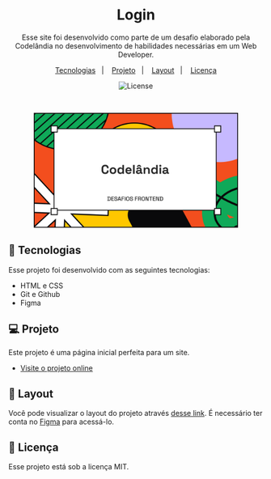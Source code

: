 <h1 align="center"> Login </h1>

<p align="center">
Esse site foi desenvolvido como parte de um desafio elaborado pela Codelândia no desenvolvimento de habilidades necessárias em um Web Developer.
</p>

<p align="center">
  <a href="#-tecnologias">Tecnologias</a>&nbsp;&nbsp;&nbsp;|&nbsp;&nbsp;&nbsp;
  <a href="#-projeto">Projeto</a>&nbsp;&nbsp;&nbsp;|&nbsp;&nbsp;&nbsp;
  <a href="#-layout">Layout</a>&nbsp;&nbsp;&nbsp;|&nbsp;&nbsp;&nbsp;
  <a href="#memo-licença">Licença</a>
</p>

<p align="center">
  <img alt="License" src="https://img.shields.io/static/v1?label=license&message=MIT&color=49AA26&labelColor=000000">
</p>

<br>

<p align="center">
  <img alt="Preview do projeto desenvolvido." src=".github/preview.jpg" width="80%">
</p>

## 🚀 Tecnologias

Esse projeto foi desenvolvido com as seguintes tecnologias:

- HTML e CSS
- Git e Github
- Figma

## 💻 Projeto

Este projeto é uma página inicial perfeita para um site.

- [Visite o projeto online](https://luad3cristal.github.io/desafio4)

## 🔖 Layout

Você pode visualizar o layout do projeto através [desse link](https://www.figma.com/file/Yb9IBH56g7T1hdIyZ3BMNO/Desafios---Codel%C3%A2ndia?type=design&node-id=121830-1294&mode=design&t=xnZ6Q6g3cKA9TsrL-0). É necessário ter conta no [Figma](https://figma.com) para acessá-lo.

## 📝 Licença

Esse projeto está sob a licença MIT.
